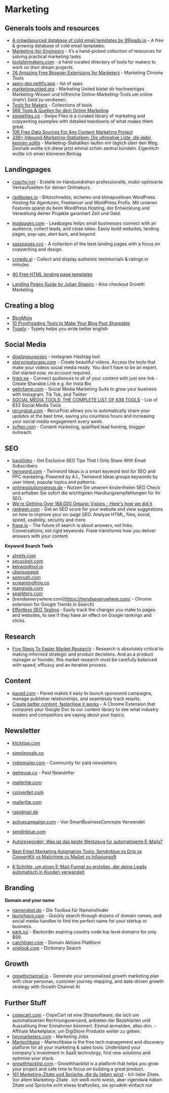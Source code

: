 # Marketing

## Generals tools and resources
- [A crowdsourced database of cold email templates by 99leads.io](https://99leads.io/) - A free & growing database of cold email templates.
- [Marketing-for-Engineers](https://github.com/goabstract/Marketing-for-Engineers) - It’s a hand-picked collection of resources for solving practical marketing tasks
- [toolsformakers.com](https://toolsformakers.com/) - a hand curated directory of tools for makers to work on their dream projects.
- [26 Amazing Free Browser Extensions for Marketers](https://www.valendigital.co.uk/blog/26-amazing-free-browser-extensions-for-marketers-2019) - Marketing Chrome Tools
- [appy-dev.netlify.app](https://appy-dev.netlify.app/#) - list of apps
- [marketingunited.org](https://marketingunited.org/wiki/Hauptseite) - Marketing United bietet dir hochwertiges Marketing-Wissen und hilfreiche Online-Marketing-Tools um online (mehr) Geld zu verdienen.
- [Tools for Makers](https://toolsformakers.com/) - Collections of tools
- [568 Tools & Quellen für dein Online Marketing](https://marketing-helden.online/tools/online-marketing-links/)
- [swipefiles.co](https://www.swipefiles.co/) - Swipe Files is a curated library of marketing and copywriting examples with detailed teardowns of what makes them great.
- [106 Free Data Sources For Any Content Marketing Project](https://www.siegemedia.com/creation/data-sources)
- [339+ Inbound-Marketing-Statistiken: Die ultimative Liste, die jeder kennen sollte](https://www.chimpify.de/marketing/marketing-statistiken/) - Marketing-Statistiken laufen mir täglich über den Weg. Deshalb wollte ich diese jetzt einmal schön zentral bündeln. Eigentlich wollte ich einen kleineren Beitrag

## Landingpages
- [coachy.net](https://www.coachy.net/de/features/) - Erstelle im Handumdrehen professionelle, mobil-optimierte Verkaufsseiten für deinen Onlinekurs.
- [raidboxes.io](https://raidboxes.io/) - Blitzschnelles, sicheres und klimapositives WordPress Hosting für Agenturen, Freelancer und WordPress Profis. Mit unseren Features sparst du beim WordPress Hosting, der Entwicklung und Verwaltung deiner Projekte garantiert Zeit und Geld.
- [leadpages.com](https://www.leadpages.com/) - Leadpages helps small businesses connect with an audience, collect leads, and close sales. Easily build websites, landing pages, pop-ups, alert bars, and beyond.

- [saaspages.xyz](https://saaspages.xyz/) - A collection of the best landing pages with a focus on copywriting and design.
- [crowdy.ai](https://www.crowdy.ai/de/) - Collect and display authentic testimonials & ratings in minutes.
- [40 Free HTML landing page templates](https://dev.to/davidepacilio/40-free-html-landing-page-templates-3gfp)
- [Landing Pages Guide by Julian Shapiro](https://www.julian.com/guide/growth/landing-pages) - Also checkout Growth Marketing

## Creating a blog
- [BlogMojo](https://www.blogmojo.de/blogger-tools/)
- [10 Proofreading Tools to Make Your Blog Post Shareable](https://geekflare.com/proofreading-blog-post/)
- [Typely](https://www.producthunt.com/posts/typely) - Typely helps you write better english

## Social Media
- [displaypurposes](https://displaypurposes.com/) - Instagram Hashtag tool
- [storycreatorapp.com](https://storycreatorapp.com/) - Create beautiful videos. Access the tools that make your videos social media ready. You don't have to be an expert. Get started now, no account required.
- [linktr.ee](https://linktr.ee/) - Connect audiences to all of your content with just one link - Create Sharable Link e.g. for Insta Bio
- [getinfame.com](https://www.getinfame.com/) - Social Media Marketing Suite to grow your business with Instagram, Tik Tok, and Twitter
- [SOCIAL MEDIA TOOLS: THE COMPLETE LIST OF 638 TOOLS](https://bulk.ly/social-media-tools/) - List of 633 Social Media Tools
- [recurpost.com](https://recurpost.com/) - RecurPost allows you to automatically share your updates at the best time, saving you countless hours and increasing your social media engagement every week.
- [syften.com](https://syften.com/) - Content marketing, qualified lead hunting, blogger outreach.

## SEO
- [backlinko](https://backlinko.com/) - Get Exclusive SEO Tips That I Only Share With Email Subscribers
- [twinword.com](https://www.twinword.com/) - Twinword Ideas is a smart keyword tool for SEO and PPC marketing. Powered by A.I., Twinword Ideas groups keywords by user intent, popular topics and patterns.
- [onlinesolutionsgroup.de](https://www.onlinesolutionsgroup.de/kostenloser-seo-check/) - Nutzen Sie unseren kostenfreien SEO Check und erhalten Sie sofort die wichtigsten Handlungsempfehlungen für Ihr SEO.
- [We're Gettting Over 168,000 Organic Vistors - Here's how we did it](https://www.indiehackers.com/post/were-get-over-168-000-organic-vistors-here-s-how-we-did-it-03c7634cd3?commentId=-MB-YLdp80XtB1mDoQtU)
- [rankgen.com](https://rankgen.com/) - Get an SEO score for your website and view suggestions on how to improve your on-page SEO. Analyze HTML, files, social, speed, usability, security and more.
- [frase.io](https://www.frase.io/) - The future of search is about answers, not links. Conversations, not rigid keywords. Frase transforms how you deliver answers with your content.

**Keyword Search Tools**
- [ahrefs.com](https://ahrefs.com/de/)
- [secockpit.com](https://secockpit.com/de/)
- [keywordtool.io](https://keywordtool.io/)
- [ubersuggest](https://neilpatel.com/de/ubersuggest/)
- [semrush.com](https://de.semrush.com/)
- [screamingfrog.co](https://www.screamingfrog.co.uk/seo-spider/)
- [mangools.com](https://mangools.com/)
- [sparktoro.com](https://sparktoro.com/)
- [trendseverywhere.com](https://trendseverywhere.com/ - Chrome extension for Google Trends in Search)
- [Effortless SEO Testing](https://seotesting.com/) - Easily track the changes you make to pages and websites, to see if they have an effect on Google rankings and clicks.

## Research
- [Five Steps To Faster Market Research](https://www.forbes.com/sites/theyec/2020/11/23/five-steps-to-faster-market-research/) - Research is absolutely critical to making informed strategic and product decisions. And as a product manager or founder, this market research must be carefully balanced with speed, efficacy and an iterative process.

## Content
- [paved.com](https://www.paved.com/) - Paved makes it easy to launch sponsored campaigns, manage publisher relationships, and seamlessly track results.
- [Create better content, fasterHow it works](https://getcontentpro.com/) - A Chrome Extension that compares your Google Doc to our content library to see what industry leaders and competitors are saying about your topics.

## Newsletter
- [klicktipp.com](https://www.klicktipp.com/)
- [simplegoals.co](https://simplegoals.co)
- [indiemailer.com](https://indiemailer.com)  - Community for paid newsletters
- [getrevue.co](https://www.getrevue.co/) - Paid Newsletter
- [mailerlite.com](https://www.mailerlite.com/)
- [convertkit.com](https://convertkit.com/)
- [mailerlite.com](https://www.mailerlite.com/)
- [rapidmail.de](https://www.rapidmail.de/)
- [activecampaign.com](https://www.activecampaign.com/de/) - Von SmartBusinessConcepts Verwendet
- [sendinblue.com](sendinblue.com)

- [Autoresponder: Was ist das beste Werkzeug für automatisierte E-Mails?](https://www.emailtooltester.com/blog/autoresponder/)
- [Best Email Marketing Automation Tools: Sendinblue vs Drip vs ConvertKit vs Mailchimp vs Mailjet vs Infusionsoft](https://www.codeinwp.com/blog/best-email-marketing-automation-tools/)
- [6 Schritte, um einen E-Mail-Funnel zu erstellen, der deine Leads automatisch in Kunden verwandelt](https://www.chimpify.de/marketing/email-funnel)

## Branding

**Domain and your name**
- [namerobot.de](https://www.namerobot.de/toolbox) - Die Toolbox für Namensfinder
- [launchaco.com](https://launchaco.launchaco.com/) - Quickly search through dozens of domain names, and social media handles to find the perfect name for your startup or business.
- [park.io/](https://park.io/) - Backorder expiring country code top level domains for only $99.
- [catchtiger.com](https://www.catchtiger.com/en) - Domain Aktions Plattform
- [onelook.com](https://onelook.com/) - Dictionary Search

## Growth
- [growthchannel.io](https://growthchannel.io/) - Generate your personalized growth marketing plan with clear personas, customer journey mapping, and data-driven growth strategy with Growth Channel AI

## Further Stuff
- [copecart.com](https://www.copecart.com/marketplace) - CopeCart ist eine Shopsoftware, die sich um automatisierten Rechnungsversand, anbieten der Bezahlarten und Auszahlung Ihrer Einnahmen kümmert. Einmal anmelden, alles drin. - Affiliate Marketplace, um DigiStore Produkte weiter zu geben.
- [heymarketers.com](https://www.heymarketers.com/) - Marketing Jobs
- [Martechbase](https://martechbase.com/) - Martechbase is the free tech management and discovery platform for all your marketing & sales tools. Understand your company's investment in SaaS technology, find new solutions and optimise your stack.
- [growthhacklist.com](https://growthhacklist.com/) - Growthhacklist is a platform that helps you grow your project
and safe time to focus on building a great product.
- [161 Marketing-Zitate und Sprüche, die du lieben wirst](https://www.chimpify.de/marketing/161-marketing-zitate-und-sprueche-die-du-lieben-wirst/) - Ich liebe Zitate. Vor allem Marketing-Zitate . Ich weiß nicht wieso, aber irgendwie haben Zitate und Sprüche echt etwas kraftvolles, sie sprudeln einfach nur
